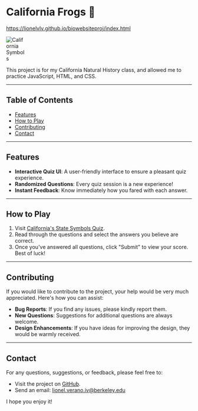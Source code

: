 # California Frogs 🌸
https://lionelvlv.github.io/biowebsiteproj/index.html

<div align="left">
  <img src="https://media.discordapp.net/attachments/537460184981962752/1170626141980213308/Screenshot_2023-11-05_at_00-29-59_Californias_State_Symbols.png?ex=6559b98d&is=6547448d&hm=7601bb5e41d651dbb673ae3b4741eb693f3fc3b027551c8383dbbe31b70a6f3e&=&width=1440&height=659" alt="California Symbols" style="max-width: 10%; height: auto;">
</div>

This project is for my California Natural History class, and allowed me to practice JavaScript, HTML, and CSS.

---

## Table of Contents

- [Features](#features)
- [How to Play](#how-to-play)
- [Contributing](#contributing)
- [Contact](#contact)

---

## Features

- **Interactive Quiz UI**: A user-friendly interface to ensure a pleasant quiz experience.
- **Randomized Questions**: Every quiz session is a new experience!
- **Instant Feedback**: Know immediately how you fared with each answer.

---

## How to Play

1. Visit [California's State Symbols Quiz](https://lionelvlv.github.io/biowebsiteproj/index.html).
2. Read through the questions and select the answers you believe are correct.
3. Once you've answered all questions, click "Submit" to view your score. Best of luck!

---

## Contributing

If you would like to contribute to the project, your help would be very much appreciated. Here's how you can assist:

- **Bug Reports**: If you find any issues, please kindly report them.
- **New Questions**: Suggestions for additional questions are always welcome.
- **Design Enhancements**: If you have ideas for improving the design, they would be warmly received.

---

## Contact

For any questions, suggestions, or feedback, please feel free to:

- Visit the project on [GitHub](https://github.com/lionelvlv/biowebsiteproj).
- Send an email: [lionel.verano.iv@berkeley.edu](mailto:lionel.verano.iv@berkeley.edu)

I hope you enjoy it!
